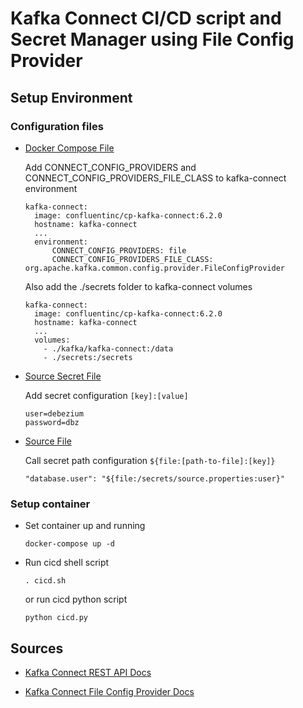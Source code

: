 # Kafka Connect CI/CD script and Secret Manager using File Config Provider

## Setup Environment

### Configuration files

- [Docker Compose File](./docker-compose.yaml)

    Add CONNECT_CONFIG_PROVIDERS and CONNECT_CONFIG_PROVIDERS_FILE_CLASS to kafka-connect environment
    ```
    kafka-connect:
      image: confluentinc/cp-kafka-connect:6.2.0
      hostname: kafka-connect
      ...
      environment:
          CONNECT_CONFIG_PROVIDERS: file
          CONNECT_CONFIG_PROVIDERS_FILE_CLASS: org.apache.kafka.common.config.provider.FileConfigProvider
    ```
    
    Also add the ./secrets folder to kafka-connect volumes
    ```
    kafka-connect:
      image: confluentinc/cp-kafka-connect:6.2.0
      hostname: kafka-connect
      ...
      volumes:
        - ./kafka/kafka-connect:/data
        - ./secrets:/secrets
    ```

- [Source Secret File](./secrets/source.properties)

    Add secret configuration `[key]:[value]`

    ```
    user=debezium
    password=dbz
    ```

- [Source File](./connectors/source.json)

    Call secret path configuration `${file:[path-to-file]:[key]}`

    ```
    "database.user": "${file:/secrets/source.properties:user}"
    ```

### Setup container

- Set container up and running

    ```
    docker-compose up -d
    ```

- Run cicd shell script

    ```
    . cicd.sh
    ```
    or run cicd python script

    ```
    python cicd.py
    ```

## Sources

- [Kafka Connect REST API Docs](https://docs.confluent.io/platform/current/connect/references/restapi.html)

- [Kafka Connect File Config Provider Docs](https://docs.confluent.io/platform/current/connect/security.html#fileconfigprovider)
